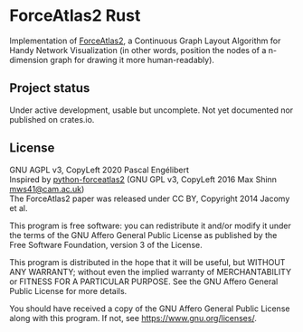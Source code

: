 # ForceAtlas2 Rust

Implementation of [ForceAtlas2](https://www.ncbi.nlm.nih.gov/pmc/articles/PMC4051631/), a Continuous Graph Layout Algorithm for Handy Network Visualization (in other words, position the nodes of a n-dimension graph for drawing it more human-readably).

## Project status

Under active development, usable but uncomplete. Not yet documented nor published on crates.io.

## License

GNU AGPL v3, CopyLeft 2020 Pascal Engélibert  
Inspired by [python-forceatlas2](https://bazaar.launchpad.net/~mwshinn/forceatlas2-python) (GNU GPL v3, CopyLeft 2016 Max Shinn <mws41@cam.ac.uk>)  
The ForceAtlas2 paper was released under CC BY, Copyright 2014 Jacomy et al.

This program is free software: you can redistribute it and/or modify it under the terms of the GNU Affero General Public License as published by the Free Software Foundation, version 3 of the License.

This program is distributed in the hope that it will be useful, but WITHOUT ANY WARRANTY; without even the implied warranty of MERCHANTABILITY or FITNESS FOR A PARTICULAR PURPOSE. See the GNU Affero General Public License for more details.

You should have received a copy of the GNU Affero General Public License along with this program. If not, see https://www.gnu.org/licenses/.
